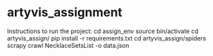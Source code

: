 # artyvis_assignment

Instructions to run the project:
  cd assign_env
  source bin/activate <for linux machines>
  cd artyvis_assign/
  pip install -r requirements.txt
  cd artyvis_assign/spiders
  scrapy crawl NecklaceSetsList -o data.json
 

  
